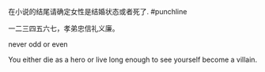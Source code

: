 在小说的结尾请确定女性是结婚状态或者死了.
#punchline

一二三四五六七，孝弟忠信礼义廉。

never odd or even

You either die as a hero or live long enough to see yourself become a villain.
